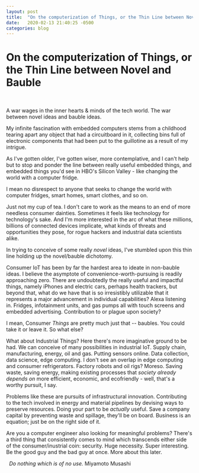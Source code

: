 ```yaml
---
layout: post
title:  "On the computerization of Things, or the Thin Line between Novel and Bauble"
date:   2020-02-13 21:40:25 -0500
categories: blog
---
```

# On the computerization of Things, or the Thin Line between Novel and Bauble
&nbsp;

A war wages in the inner hearts & minds of the tech world. The war between novel ideas and bauble ideas.
&nbsp;

My infinite fascination with embedded computers stems from a childhood tearing apart any object that had a circuitboard in it, collecting bins full of electronic components that had been put to the guillotine as a result of my intrigue.
&nbsp;

As I've gotten older, I've gotten wiser, more contemplative, and I can't help but to stop and ponder the line between really useful embedded things, and embedded things you'd see in HBO's Silicon Valley - like changing the world with a computer fridge.
&nbsp;

I mean no disrespect to anyone that seeks to change the world with computer fridges, smart homes, smart clothes, and so on.
&nbsp;

Just not my cup of tea. I don't care to work as the means to an end of more needless consumer dainties. Sometimes it feels like technology for technology's sake. And I'm more interested in the arc of what these millions, billions of connected devices implicate, what kinds of threats and opportunities they pose, for rogue hackers and industrial data scientists alike.
&nbsp;

In trying to conceive of some really *novel* ideas, I've stumbled upon this thin line holding up the novel/bauble dichotomy.
&nbsp;

Consumer IoT has been by far the hardest area to ideate in non-bauble ideas. I believe the asymptote of convenience-worth-pursuing is readily approaching zero. There are undoubtedly the really useful and impactful things, namely iPhones and electric cars, perhaps health trackers, but beyond that, what do we have that is so irresistibly utilizable that it represents a major advancement in individual capabilities? Alexa listening in. Fridges, infotainment units, and gas pumps all with touch screens and embedded advertising. Contribution to or plague upon society?
&nbsp;

I mean, Consumer *Things* are pretty much just that -- baubles. You could take it or leave it. So what else?
&nbsp;

What about Industrial Things? Here there's more imaginative ground to be had. We can conceive of many possibilities in industrial IoT. Supply chain, manufacturing, energy, oil and gas. Putting sensors online. Data collection, data science, edge computing. I don't see an overlap in edge computing and consumer refrigerators. Factory robots and oil rigs? Moreso. Saving waste, saving energy, making existing processes that *society already depends on* more efficient, economic, and ecofriendly - well, that's a worthy pursuit, I say.
&nbsp;

Problems like these are pursuits of infrastructural innovation. Contributing to the tech involved in energy and material pipelines by devising ways to preserve resources. Doing your part to be *actually* useful. Save a company capital by preventing waste and spillage, they'll be on board. Business is an equation; just be on the right side of it.
&nbsp;

Are you a computer engineer also looking for meaningful problems? There's a third thing that consistently comes to mind which transcends either side of the consumer/inustrial coin: security. Huge necessity. Super interesting. Be the good guy and the bad guy at once. More about this later.

&nbsp;
*Do nothing which is of no use.*
Miyamoto Musashi
